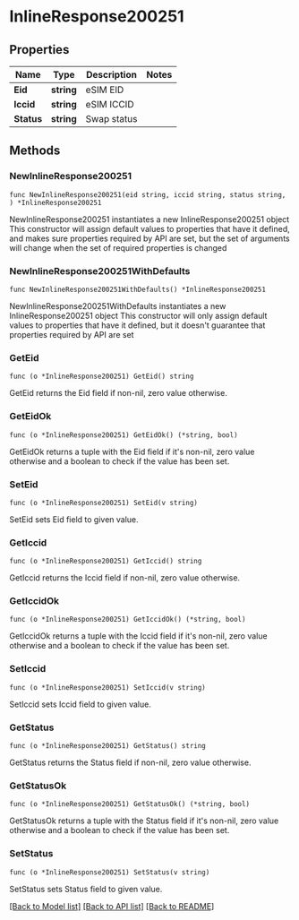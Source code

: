 # InlineResponse200251

## Properties

Name | Type | Description | Notes
------------ | ------------- | ------------- | -------------
**Eid** | **string** | eSIM EID | 
**Iccid** | **string** | eSIM ICCID | 
**Status** | **string** | Swap status | 

## Methods

### NewInlineResponse200251

`func NewInlineResponse200251(eid string, iccid string, status string, ) *InlineResponse200251`

NewInlineResponse200251 instantiates a new InlineResponse200251 object
This constructor will assign default values to properties that have it defined,
and makes sure properties required by API are set, but the set of arguments
will change when the set of required properties is changed

### NewInlineResponse200251WithDefaults

`func NewInlineResponse200251WithDefaults() *InlineResponse200251`

NewInlineResponse200251WithDefaults instantiates a new InlineResponse200251 object
This constructor will only assign default values to properties that have it defined,
but it doesn't guarantee that properties required by API are set

### GetEid

`func (o *InlineResponse200251) GetEid() string`

GetEid returns the Eid field if non-nil, zero value otherwise.

### GetEidOk

`func (o *InlineResponse200251) GetEidOk() (*string, bool)`

GetEidOk returns a tuple with the Eid field if it's non-nil, zero value otherwise
and a boolean to check if the value has been set.

### SetEid

`func (o *InlineResponse200251) SetEid(v string)`

SetEid sets Eid field to given value.


### GetIccid

`func (o *InlineResponse200251) GetIccid() string`

GetIccid returns the Iccid field if non-nil, zero value otherwise.

### GetIccidOk

`func (o *InlineResponse200251) GetIccidOk() (*string, bool)`

GetIccidOk returns a tuple with the Iccid field if it's non-nil, zero value otherwise
and a boolean to check if the value has been set.

### SetIccid

`func (o *InlineResponse200251) SetIccid(v string)`

SetIccid sets Iccid field to given value.


### GetStatus

`func (o *InlineResponse200251) GetStatus() string`

GetStatus returns the Status field if non-nil, zero value otherwise.

### GetStatusOk

`func (o *InlineResponse200251) GetStatusOk() (*string, bool)`

GetStatusOk returns a tuple with the Status field if it's non-nil, zero value otherwise
and a boolean to check if the value has been set.

### SetStatus

`func (o *InlineResponse200251) SetStatus(v string)`

SetStatus sets Status field to given value.



[[Back to Model list]](../README.md#documentation-for-models) [[Back to API list]](../README.md#documentation-for-api-endpoints) [[Back to README]](../README.md)



